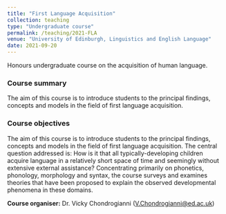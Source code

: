 ```yaml
---
title: "First Language Acquisition"
collection: teaching
type: "Undergraduate course"
permalink: /teaching/2021-FLA
venue: "University of Edinburgh, Linguistics and English Language"
date: 2021-09-20
---
```


Honours undergraduate course on the acquisition of human language.

### Course summary
The aim of this course is to introduce students to the principal findings, concepts and models in the field of first language acquisition.

### Course objectives
The aim of this course is to introduce students to the principal findings, concepts and models in the field of first language acquisition. The central question addressed is: How is it that all typically-developing children acquire language in a relatively short space of time and seemingly without extensive external assistance? Concentrating primarily on phonetics, phonology, morphology and syntax, the course surveys and examines theories that have been proposed to explain the observed developmental phenomena in these domains. 

**Course organiser:** Dr. Vicky Chondrogianni (V.Chondrogianni@ed.ac.uk)